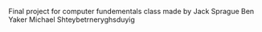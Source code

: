 Final project for computer fundementals class made by
Jack Sprague
Ben Yaker
Michael Shteybetrneryghsduyig
